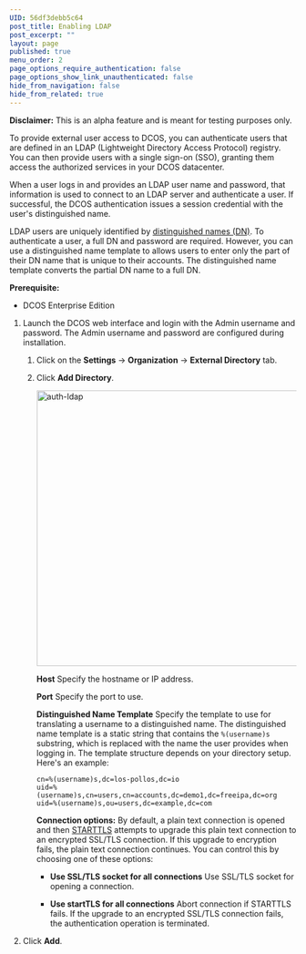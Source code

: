 ```yaml
---
UID: 56df3debb5c64
post_title: Enabling LDAP
post_excerpt: ""
layout: page
published: true
menu_order: 2
page_options_require_authentication: false
page_options_show_link_unauthenticated: false
hide_from_navigation: false
hide_from_related: true
---
```

<p><strong>Disclaimer:</strong> This is an alpha feature and is meant for testing purposes only.</p>

<p>To provide external user access to DCOS, you can authenticate users that are defined in an LDAP (Lightweight Directory Access Protocol) registry. You can then provide users with a single sign-on (SSO), granting them access the authorized services in your DCOS datacenter.</p>

<p>When a user logs in and provides an LDAP user name and password, that information is used to connect to an LDAP server and authenticate a user. If successful, the DCOS authentication issues a session credential with the user's distinguished name.</p>

<p>LDAP users are uniquely identified by <a href="https://www.ldap.com/ldap-dns-and-rdns">distinguished names (DN)</a>. To authenticate a user, a full DN and password are required. However, you can use a distinguished name template to allows users to enter only the part of their DN name that is unique to their accounts. The distinguished name template converts the partial DN name to a full DN.</p>

<p><strong>Prerequisite:</strong></p>

<ul>
<li>DCOS Enterprise Edition</li>
</ul>

<ol>
<li><p>Launch the DCOS web interface and login with the Admin username and password. The Admin username and password are configured during installation.</p>

<ol>
<li><p>Click on the <strong>Settings</strong> -&gt; <strong>Organization</strong> -&gt; <strong>External Directory</strong> tab.</p></li>
<li><p>Click <strong>Add Directory</strong>.</p>

<p><a href="https://docs.mesosphere.com/wp-content/uploads/2016/02/auth-ldap.gif" rel="attachment wp-att-3790"><img src="https://docs.mesosphere.com/wp-content/uploads/2016/02/auth-ldap-800x484.gif" alt="auth-ldap" width="800" height="484" class="alignnone size-large wp-image-3790" /></a></p>

<p><strong>Host</strong> Specify the hostname or IP address.</p>

<p><strong>Port</strong> Specify the port to use.</p>

<p><strong>Distinguished Name Template</strong> Specify the template to use for translating a username to a distinguished name. The distinguished name template is a static string that contains the <code>%(username)s</code> substring, which is replaced with the name the user provides when logging in. The template structure depends on your directory setup. Here's an example:</p>

<pre><code>cn=%(username)s,dc=los-pollos,dc=io
uid=%(username)s,cn=users,cn=accounts,dc=demo1,dc=freeipa,dc=org
uid=%(username)s,ou=users,dc=example,dc=com
</code></pre>

<p><strong>Connection options:</strong> By default, a plain text connection is opened and then <a href="https://en.wikipedia.org/wiki/STARTTLS">STARTTLS</a> attempts to upgrade this plain text connection to an encrypted SSL/TLS connection. If this upgrade to encryption fails, the plain text connection continues. You can control this by choosing one of these options:</p>

<ul>
<li><p><strong>Use SSL/TLS socket for all connections</strong> Use SSL/TLS socket for opening a connection.</p></li>
<li><p><strong>Use startTLS for all connections</strong> Abort connection if STARTTLS fails. If the upgrade to an encrypted SSL/TLS connection fails, the authentication operation is terminated.</p></li>
</ul></li>
</ol></li>
<li><p>Click <strong>Add</strong>.</p></li>
</ol>